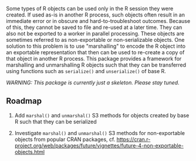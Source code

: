Some types of R objects can be used only in the R session they were created.  If used as-is in another R process, such objects often result in an immediate error or in obscure and hard-to-troubleshoot outcomes.  Because of this, they cannot be saved to file and re-used at a later time.  They can also not be exported to a worker in parallel processing.  These objects are sometimes referred to as non-exportable or non-serializable objects.  One solution to this problem is to use "marshalling" to encode the R object into an exportable representation that then can be used to re-create a copy of that object in another R process.  This package provides a framework for marshalling and unmarshalling R objects such that they can be transferred using functions such as `serialize()` and `unserialize()` of base R.


_WARNING: This package is currently just a skeleton.  Please stay tuned._


## Roadmap

1. Add `marshal()` and `unmarshal()` S3 methods for objects created by base R such that they can be serialized

2. Investigate `marshal()` and `unmarshal()` S3 methods for non-exportable objects from popular CRAN packages, cf. <https://cran.r-project.org/web/packages/future/vignettes/future-4-non-exportable-objects.html>
